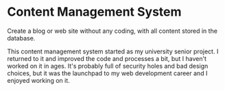 # Content Management System
Create a blog or web site without any coding, with all content stored in the database.

This content management system started as my university senior project. I returned to it and improved the code and processes a bit, but I haven't worked on it in ages. It's probably full of security holes and bad design choices, but it was the launchpad to my web development career and I enjoyed working on it.
